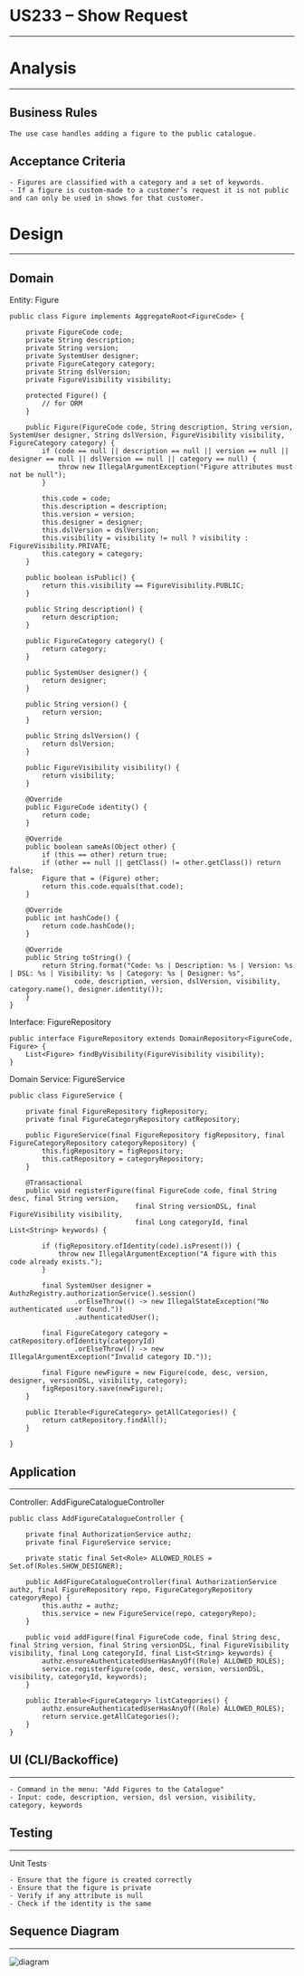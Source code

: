 US233 – Show Request
==============================
---
# Analysis

---

## Business Rules

    The use case handles adding a figure to the public catalogue.

## Acceptance Criteria

    - Figures are classified with a category and a set of keywords. 
    - If a figure is custom-made to a customer’s request it is not public and can only be used in shows for that customer.

# Design

---

## Domain

Entity: Figure

    public class Figure implements AggregateRoot<FigureCode> {
    
        private FigureCode code;
        private String description;
        private String version;
        private SystemUser designer;
        private FigureCategory category;
        private String dslVersion;
        private FigureVisibility visibility;
    
        protected Figure() {
            // for ORM
        }
    
        public Figure(FigureCode code, String description, String version, SystemUser designer, String dslVersion, FigureVisibility visibility, FigureCategory category) {
            if (code == null || description == null || version == null || designer == null || dslVersion == null || category == null) {
                throw new IllegalArgumentException("Figure attributes must not be null");
            }
    
            this.code = code;
            this.description = description;
            this.version = version;
            this.designer = designer;
            this.dslVersion = dslVersion;
            this.visibility = visibility != null ? visibility : FigureVisibility.PRIVATE;
            this.category = category;
        }
    
        public boolean isPublic() {
            return this.visibility == FigureVisibility.PUBLIC;
        }
    
        public String description() {
            return description;
        }
    
        public FigureCategory category() {
            return category;
        }
    
        public SystemUser designer() {
            return designer;
        }
    
        public String version() {
            return version;
        }
    
        public String dslVersion() {
            return dslVersion;
        }
    
        public FigureVisibility visibility() {
            return visibility;
        }
    
        @Override
        public FigureCode identity() {
            return code;
        }
    
        @Override
        public boolean sameAs(Object other) {
            if (this == other) return true;
            if (other == null || getClass() != other.getClass()) return false;
            Figure that = (Figure) other;
            return this.code.equals(that.code);
        }
    
        @Override
        public int hashCode() {
            return code.hashCode();
        }
    
        @Override
        public String toString() {
            return String.format("Code: %s | Description: %s | Version: %s | DSL: %s | Visibility: %s | Category: %s | Designer: %s",
                    code, description, version, dslVersion, visibility, category.name(), designer.identity());
        }
    }


Interface: FigureRepository

    public interface FigureRepository extends DomainRepository<FigureCode, Figure> {
        List<Figure> findByVisibility(FigureVisibility visibility);
    }

Domain Service: FigureService

    public class FigureService {
    
        private final FigureRepository figRepository;
        private final FigureCategoryRepository catRepository;
    
        public FigureService(final FigureRepository figRepository, final FigureCategoryRepository categoryRepository) {
            this.figRepository = figRepository;
            this.catRepository = categoryRepository;
        }
        
        @Transactional
        public void registerFigure(final FigureCode code, final String desc, final String version,
                                   final String versionDSL, final FigureVisibility visibility,
                                   final Long categoryId, final List<String> keywords) {
    
            if (figRepository.ofIdentity(code).isPresent()) {
                throw new IllegalArgumentException("A figure with this code already exists.");
            }
    
            final SystemUser designer = AuthzRegistry.authorizationService().session()
                    .orElseThrow(() -> new IllegalStateException("No authenticated user found."))
                    .authenticatedUser();
    
            final FigureCategory category = catRepository.ofIdentity(categoryId)
                    .orElseThrow(() -> new IllegalArgumentException("Invalid category ID."));
    
            final Figure newFigure = new Figure(code, desc, version, designer, versionDSL, visibility, category);
            figRepository.save(newFigure);
        }
    
        public Iterable<FigureCategory> getAllCategories() {
            return catRepository.findAll();
        }
    
    }

## Application

---

Controller: AddFigureCatalogueController

    public class AddFigureCatalogueController {
    
        private final AuthorizationService authz;
        private final FigureService service;
    
        private static final Set<Role> ALLOWED_ROLES = Set.of(Roles.SHOW_DESIGNER);
    
        public AddFigureCatalogueController(final AuthorizationService authz, final FigureRepository repo, FigureCategoryRepository categoryRepo) {
            this.authz = authz;
            this.service = new FigureService(repo, categoryRepo);
        }
    
        public void addFigure(final FigureCode code, final String desc, final String version, final String versionDSL, final FigureVisibility visibility, final Long categoryId, final List<String> keywords) {
            authz.ensureAuthenticatedUserHasAnyOf((Role) ALLOWED_ROLES);
            service.registerFigure(code, desc, version, versionDSL, visibility, categoryId, keywords);
        }
    
        public Iterable<FigureCategory> listCategories() {
            authz.ensureAuthenticatedUserHasAnyOf((Role) ALLOWED_ROLES);
            return service.getAllCategories();
        }
    }

## UI (CLI/Backoffice)

---

    - Command in the menu: "Add Figures to the Catalogue"
    - Input: code, description, version, dsl version, visibility, category, keywords


## Testing

---
Unit Tests

    - Ensure that the figure is created correctly
    - Ensure that the figure is private
    - Verify if any attribute is null
    - Check if the identity is the same


## Sequence Diagram

---

![diagram](/docs/us_233/us_233.svg)